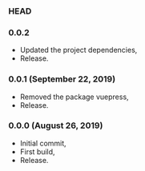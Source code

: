### HEAD

### 0.0.2

  * Updated the project dependencies,
  * Release.


### 0.0.1 (September 22, 2019)

  * Removed the package vuepress,
  * Release.


### 0.0.0 (August 26, 2019)

  * Initial commit,
  * First build,
  * Release.
